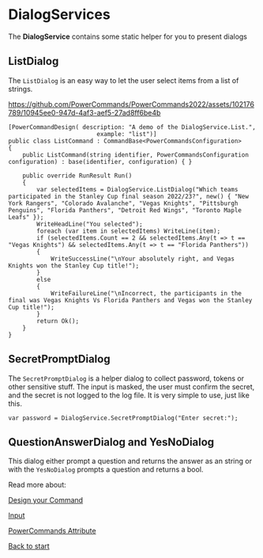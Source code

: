 # DialogServices

The **DialogService** contains some static helper for you to present dialogs 

## ListDialog

The ```ListDialog``` is an easy way to let the user select items from a list of strings.

https://github.com/PowerCommands/PowerCommands2022/assets/102176789/10945ee0-947d-4af3-aef5-27ad8ff6be4b

```
[PowerCommandDesign( description: "A demo of the DialogService.List.",
                         example: "list")]
public class ListCommand : CommandBase<PowerCommandsConfiguration>
{
    public ListCommand(string identifier, PowerCommandsConfiguration configuration) : base(identifier, configuration) { }

    public override RunResult Run()
    {
        var selectedItems = DialogService.ListDialog("Which teams participated in the Stanley Cup final season 2022/23?", new() { "New York Rangers", "Colorado Avalanche", "Vegas Knights", "Pittsburgh Penguins", "Florida Panthers", "Detroit Red Wings", "Toronto Maple Leafs" });
        WriteHeadLine("You selected");
        foreach (var item in selectedItems) WriteLine(item);
        if (selectedItems.Count == 2 && selectedItems.Any(t => t == "Vegas Knights") && selectedItems.Any(t => t == "Florida Panthers"))
        {
            WriteSuccessLine("\nYour absolutely right, and Vegas Knights won the Stanley Cup title!");
        }
        else
        {
            WriteFailureLine("\nIncorrect, the participants in the final was Vegas Knights Vs Florida Panthers and Vegas won the Stanley Cup title!");
        }
        return Ok();
    }
}
```
## SecretPromptDialog
The ```SecretPromptDialog``` is a helper dialog to collect password, tokens or other sensitive stuff. The input is masked, the user must confirm the secret, and the secret is not logged to the log file. 
It is very simple to use, just like this.
```
var password = DialogService.SecretPromptDialog("Enter secret:");
```

## QuestionAnswerDialog and YesNoDialog
This dialog either prompt a question and returns the answer as an string or with the ```YesNoDialog``` prompts a question and returns a bool.




Read more about:

[Design your Command](Design_command.md)

[Input](Input.md)

[PowerCommands Attribute](PowerCommandDesignAttribute.md)

[Back to start](https://github.com/PowerCommands/PowerCommands2022/blob/main/Docs/README.md)